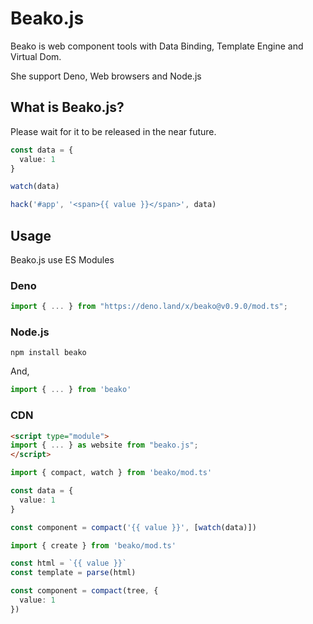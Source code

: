 # Beako.js

Beako is web component tools with Data Binding, Template Engine and Virtual Dom.

She support Deno, Web browsers and Node.js


## What is Beako.js?

Please wait for it to be released in the near future.

``` ts
const data = {
  value: 1
}

watch(data)

hack('#app', '<span>{{ value }}</span>', data)
```

## Usage

Beako.js use ES Modules

### Deno

``` ts
import { ... } from "https://deno.land/x/beako@v0.9.0/mod.ts";
```

### Node.js

``` shell
npm install beako
```

And,

``` ts
import { ... } from 'beako'
```

### CDN

``` html
<script type="module">
import { ... } as website from "beako.js";
</script>
```



``` ts
import { compact, watch } from 'beako/mod.ts'

const data = {
  value: 1
}

const component = compact('{{ value }}', [watch(data)])
```


``` ts
import { create } from 'beako/mod.ts'

const html = `{{ value }}`
const template = parse(html)

const component = compact(tree, {
  value: 1
})
```

